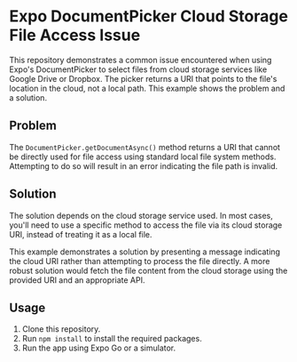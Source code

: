 # Expo DocumentPicker Cloud Storage File Access Issue

This repository demonstrates a common issue encountered when using Expo's DocumentPicker to select files from cloud storage services like Google Drive or Dropbox. The picker returns a URI that points to the file's location in the cloud, not a local path.  This example shows the problem and a solution.

## Problem

The `DocumentPicker.getDocumentAsync()` method returns a URI that cannot be directly used for file access using standard local file system methods. Attempting to do so will result in an error indicating the file path is invalid.

## Solution

The solution depends on the cloud storage service used. In most cases, you'll need to use a specific method to access the file via its cloud storage URI, instead of treating it as a local file.

This example demonstrates a solution by presenting a message indicating the cloud URI rather than attempting to process the file directly.  A more robust solution would fetch the file content from the cloud storage using the provided URI and an appropriate API.

## Usage

1. Clone this repository.
2. Run `npm install` to install the required packages.
3. Run the app using Expo Go or a simulator.